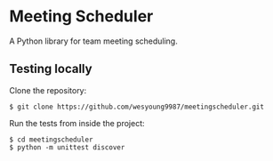 # Meeting Scheduler

A Python library for team meeting scheduling.

## Testing locally

Clone the repository:

```
$ git clone https://github.com/wesyoung9987/meetingscheduler.git
```

Run the tests from inside the project:

```
$ cd meetingscheduler
$ python -m unittest discover
```
